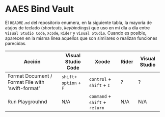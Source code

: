 # AAES Bind Vault

El `README.md` del repositorio enumera, en la siguiente tabla, la mayoría de atajos de teclado (_shortcuts_, _keybindings_) que uso en mi día a día entre `Visual Studio Code`, `Xcode`, `Rider` y `Visual Studio`. Cuando es posible, aparecen en la misma línea aquellos que son similares o realizan funciones parecidas.

| Acción                                            | Visual Studio Code      | Xcode                          | Rider | Visual Studio |
| ------------------------------------------------- | ----------------------- | ------------------------------ | ----- | ------------- |
| Format Document / Format File with 'swift-format' | `shift`+ `option` + `F` | `control` + `shift` + `I`      | ?     | ?             |
| Run Playgrouhnd                                   | N/A                     | `command` + `shift` + `return` | N/A   | N/A           |
